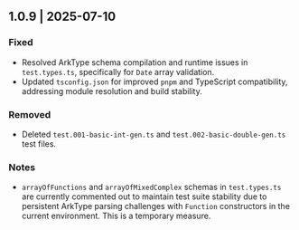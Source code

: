 <!-- CHANGELOG.md -->
## 1.0.9 | 2025-07-10

### Fixed

- Resolved ArkType schema compilation and runtime issues in `test.types.ts`, specifically for `Date` array validation.
- Updated `tsconfig.json` for improved `pnpm` and TypeScript compatibility, addressing module resolution and build stability.

### Removed

- Deleted `test.001-basic-int-gen.ts` and `test.002-basic-double-gen.ts` test files.

### Notes

- `arrayOfFunctions` and `arrayOfMixedComplex` schemas in `test.types.ts` are currently commented out to maintain test suite stability due to persistent ArkType parsing challenges with `Function` constructors in the current environment. This is a temporary measure.
